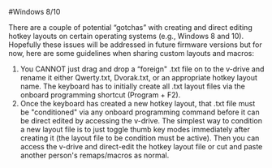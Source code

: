 #Windows 8/10

There are a couple of potential “gotchas” with creating and direct editing hotkey layouts on 
certain operating systems (e.g., Windows 8 and 10). Hopefully these issues will be addressed 
in future firmware versions but for now, here are some guidelines when sharing custom layouts
and macros:

1. You CANNOT just drag and drop a “foreign" .txt file on to the v-drive and rename it either
Qwerty.txt, Dvorak.txt, or an appropriate hotkey layout name. The keyboard has to initially
create all .txt layout files via the onboard programming shortcut (Program + F2).
2. Once the keyboard has created a new hotkey layout, that .txt file must be "conditioned" via
any onboard programming command before it can be direct edited by accessing the v-drive. The
simplest way to condition a new layout file is to just toggle thumb key modes immediately
after creating it (the layout file to be condition must be active). Then you can access the
v-drive and direct-edit the hotkey layout file or cut and paste another person's remaps/macros
as normal.
